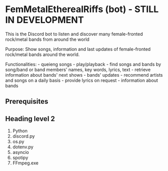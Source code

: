 # FemMetalEtherealRiffs (bot) - STILL IN DEVELOPMENT
This is the Discord bot to listen and discover many female-fronted rock/metal bands from around the world

Purpose: Show songs, information and last updates of female-fronted rock/metal bands around the world.

Functionalities: - queieng songs
                 - play/playback
                 - find songs and bands by song/band or band members' names, key words, lyrics, text
                 - retrieve information about bands' next shows
                 - bands' updates
                 - recommend artists and songs on a daily basis
                 - provide lyrics on request
                 - information about bands
                 
## Prerequisites
## Heading level 2
1. Python
2. discord.py
3. os.py
4. dotenv.py
5. asyncio
6. spotipy
7. FFmpeg.exe

